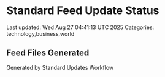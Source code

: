 # Standard Feed Update Status
Last updated: Wed Aug 27 04:41:13 UTC 2025
Categories: technology,business,world

## Feed Files Generated

Generated by Standard Updates Workflow
